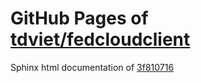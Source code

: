GitHub Pages of [tdviet/fedcloudclient](https://github.com/tdviet/fedcloudclient.git)
===
Sphinx html documentation of [3f810716](https://github.com/tdviet/fedcloudclient/tree/3f8107169b6e9cec0fbaa95f9975c3e3787b7ad8)

